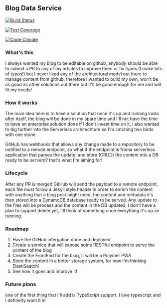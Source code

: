 ## Blog Data Service

[![Build Status](https://travis-ci.org/matteo-hertel/blog-source-service.svg?branch=master)](https://travis-ci.org/matteo-hertel/blog-source-service)

[![Test Coverage](https://codeclimate.com/github/matteo-hertel/blog-source-service/badges/coverage.svg)](https://codeclimate.com/github/matteo-hertel/blog-source-service/coverage)

[![Code Climate](https://codeclimate.com/github/matteo-hertel/blog-source-service/badges/gpa.svg)](https://codeclimate.com/github/matteo-hertel/blog-source-service)

### What's this
I always wanted my blog to be editable on github, anybody should be able to submit a PR to any of my articles to improve them or fix typos (I make lots of typos!) but I never liked any of the architectural model out there to manage content from github, therefore I wanted to build my own, won't be as good as other solutions out there but it'll be good enough for me and will fit my needs!

### How it works
The main idea here is to have a solution that once it's up and running looks after itself, the blog will be done in my spare time and I'll not have the time to have an enterprise solution done if I don't invest time on it, i also wanted to dig further into the Serverless architechture so I'm catching two birds with one stone.

GitHub has webhooks that allows any  change made to a repository to be notified to a remote endpoint, so what if the endpoint is froma  serverless application that parses the update, and store (CRUD) the content into a DB ready to be serverd? that's what I'm aiming for!

### Lifecycle
After any PR is merged GitHub will send the payload to a remote endpoint, each file must follow a Jekyll style header in order to enrich the content with anything that a blog post might need, the content and metadata it's then stored into a DynamoDB database ready to be served.
Any update to the files will be process and the content in the DB updated, I don't have a plan to support delete yet, I'll think of something once everything it's up an running.

### Roadmap
1. Have the GitHub intergation done and deployed
2. Create a service that will expose some RESTful endpoint to serve the content of the blog
3. Create the FrontEnd for the blog, it will be a Polymer PWA
4. Store the content in a better storage system, for now I'm thinking ElastiSeatchi
5. See how it goes and improve it!

### Future plans
one of the first thing that I'll add is TypeScript support, I love typescript and I definelty want it in
